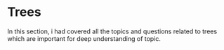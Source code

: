 # Trees
In this section, i had covered all the topics and questions related to trees which are important for deep understanding of topic.
